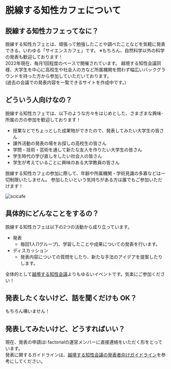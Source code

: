 # 脱線する知性カフェについて

## 脱線する知性カフェってなに？

脱線する知性カフェとは、頑張って勉強したことや調べたことなどを気軽に発表できる、いわゆる「サイエンスカフェ」です。
※もちろん、自然科学以外の科学の発表も歓迎しております！  
2022年現在、毎月1回程度のペースで開催されています。
越境する知性会議同様、大学生を中心に高校生や社会人の方など所属機関を問わず幅広いバックグラウンドを持った方から参加していただいております。  
(過去の会議での発表内容を一覧できるサイトを作成中です。)

## どういう人向けなの？

脱線する知性カフェでは、以下のような方々をはじめとした、さまざまな興味･所属の方の参加を歓迎しております！

- 授業などでちょっとした成果物ができたので、発表してみたい大学生の皆さん
- 課外活動の発表の場をお探しの高校生の皆さん
- 学問・技術・芸術を通して新たな友人を作りたい大学生の皆さん
- 学生時代の学び直しをしたい社会人の皆さん
- 学生が考えていることに興味のある大学教員の皆さん

脱線する知性カフェの参加に際して、年齢や所属機関・学術見識の多寡などは一切制限いたしません。
参加したいという気持ちがある方は誰でもご参加いただけます！


![scicafe](https://images.unsplash.com/photo-1556761175-5973dc0f32e7?ixlib=rb-1.2.1&ixid=MnwxMjA3fDB8MHxzZWFyY2h8MTZ8fHNlbWluYXJ8ZW58MHx8MHx8&auto=format&fit=crop&w=500&q=60)


## 具体的にどんなことをするの？

脱線する知性カフェは以下の2つの活動から成り立っています。
- 発表
    - 毎回1人(1グループ)、学習したことや成果についての発表を行います。
- ディスカッション
    - 発表内容についての質問をしたり、新たな手法のアイデアを提案したりします。

全体的として[越境する知性会議](./ekkyo_about.md)よりもゆるいイベントです。気楽にご参加ください！

## 発表したくないけど、話を聞くだけも OK？

もちろん構いません！


## 発表してみたいけど、どうすればいい？

現在、発表の申請はi factorialの運営メンバーに直接連絡をいただく形をとっています。  
発表に関するガイドラインは、[越境する知性会議の発表者向けガイドライン](./solo_guidelines.md)を参考にしてください。